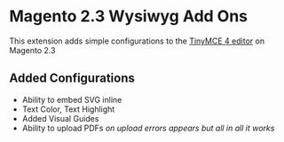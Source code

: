 # Magento 2.3 Wysiwyg Add Ons 

This extension adds simple configurations to the [TinyMCE 4 editor](https://www.tiny.cloud/docs-4x/general-configuration-guide/) on Magento 2.3 

## Added Configurations 
- Ability to embed SVG inline
- Text Color, Text Highlight
- Added Visual Guides 
- Ability to upload PDFs *on upload errors appears but all in all it works*